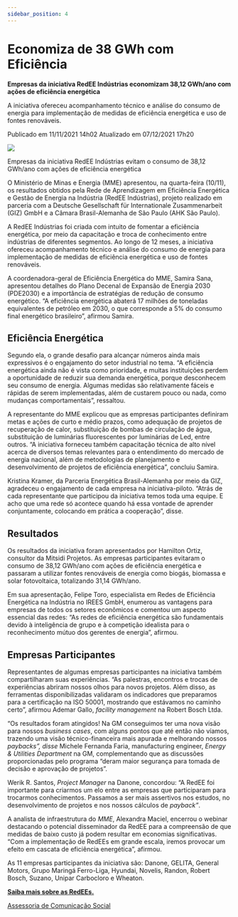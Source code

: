 ```yaml
---
sidebar_position: 4
---
```

# Economiza de 38 GWh com Eficiência

**Empresas da iniciativa RedEE Indústrias economizam 38,12 GWh/ano com ações de eficiência energética**

A iniciativa ofereceu acompanhamento técnico e análise do consumo de energia para implementação de medidas de eficiência energética e uso de fontes renováveis.

Publicado em 11/11/2021 14h02 Atualizado em 07/12/2021 17h20

![ ](https://www.gov.br/mme/pt-br/assuntos/noticias/empresas-da-iniciativa-redee-industrias-evitam-o-consumo-de-38-12-gwh-ano-com-acoes-de-eficiencia-energetica/empresas-da-iniciativa-redee-industrias-evitam-o-consumo-de-38-12-gwhano-com-acoes-de-eficiencia-energetica.png/@@images/5c1adf19-6168-4b80-9c3f-014347d0529a.png)

Empresas da iniciativa RedEE Indústrias evitam o consumo de 38,12 GWh/ano com ações de eficiência energética

O Ministério de Minas e Energia (MME) apresentou, na quarta-feira (10/11), os resultados obtidos pela Rede de Aprendizagem em Eficiência Energética e Gestão de Energia na Indústria (RedEE Indústrias), projeto realizado em parceria com a Deutsche Gesellschaft für Internationale Zusammenarbeit (GIZ) GmbH e a Câmara Brasil-Alemanha de São Paulo (AHK São Paulo).

A RedEE Indústrias foi criada com intuito de fomentar a eficiência energética, por meio da capacitação e troca de conhecimento entre indústrias de diferentes segmentos. Ao longo de 12 meses, a iniciativa ofereceu acompanhamento técnico e análise do consumo de energia para implementação de medidas de eficiência energética e uso de fontes renováveis.

A coordenadora-geral de Eficiência Energética do MME, Samira Sana, apresentou detalhes do Plano Decenal de Expansão de Energia 2030 (PDE2030) e a importância de estratégias de redução de consumo energético. “A eficiência energética abaterá 17 milhões de toneladas equivalentes de petróleo em 2030, o que corresponde a 5% do consumo final energético brasileiro”, afirmou Samira.

## Eficiência Energética

Segundo ela, o grande desafio para alcançar números ainda mais expressivos é o engajamento do setor industrial no tema. “A eficiência energética ainda não é vista como prioridade, e muitas instituições perdem a oportunidade de reduzir sua demanda energética, porque desconhecem seu consumo de energia. Algumas medidas são relativamente fáceis e rápidas de serem implementadas, além de custarem pouco ou nada, como mudanças comportamentais”, ressaltou.

A representante do MME explicou que as empresas participantes definiram metas e ações de curto e médio prazos, como adequação de projetos de recuperação de calor, substituição de bombas de circulação de água, substituição de luminárias fluorescentes por luminárias de Led, entre outros. “A iniciativa forneceu também capacitação técnica de alto nível acerca de diversos temas relevantes para o entendimento do mercado de energia nacional, além de metodologias de planejamento e desenvolvimento de projetos de eficiência energética”, concluiu Samira. 

Kristina Kramer, da Parceria Energética Brasil-Alemanha por meio da GIZ, agradeceu o engajamento de cada empresa na iniciativa-piloto. “Atrás de cada representante que participou da iniciativa temos toda uma equipe. E acho que uma rede só acontece quando há essa vontade de aprender conjuntamente, colocando em prática a cooperação”, disse.

## Resultados

Os resultados da iniciativa foram apresentados por Hamilton Ortiz, consultor da Mitsidi Projetos. As empresas participantes evitaram o consumo de 38,12 GWh/ano com ações de eficiência energética e passaram a utilizar fontes renováveis de energia como biogás, biomassa e solar fotovoltaica, totalizando 31,14 GWh/ano.

Em sua apresentação, Felipe Toro, especialista em Redes de Eficiência Energética na Indústria no IREES GmbH, enumerou as vantagens para empresas de todos os setores econômicos e comentou um aspecto essencial das redes: “As redes de eficiência energética são fundamentais devido à inteligência de grupo e à competição idealista para o reconhecimento mútuo dos gerentes de energia”, afirmou.

## Empresas Participantes

Representantes de algumas empresas participantes na iniciativa também compartilharam suas experiências. “As palestras, encontros e trocas de experiências abriram nossos olhos para novos projetos. Além disso, as ferramentas disponibilizadas validaram os indicadores que preparamos para a certificação na ISO 50001, mostrando que estávamos no caminho certo”, afirmou Ademar Gallo, _facility management_ na Robert Bosch Ltda.

“Os resultados foram atingidos! Na GM conseguimos ter uma nova visão para nossos _business cases_, com alguns pontos que até então não víamos, trazendo uma visão técnico-financeira mais apurada e melhorando nossos _paybacks”, disse_ Michele Fernanda Faria, manufacturing engineer, _Energy & Utilities Department_ na GM, complementando que as discussões proporcionadas pelo programa “deram maior segurança para tomada de decisão e aprovação de projetos”.

Werik R. Santos, _Project Manager_ na Danone, concordou: “A RedEE foi importante para criarmos um elo entre as empresas que participaram para trocarmos conhecimentos. Passamos a ser mais assertivos nos estudos, no desenvolvimento de projetos e nos nossos cálculos de _payback”_.

A analista de infraestrutura do _MME_, Alexandra Maciel, encerrou o webinar destacando o potencial disseminador da RedEE para a compreensão de que medidas de baixo custo já podem resultar em economias significativas. “Com a implementação de RedEEs em grande escala, iremos provocar um efeito em cascata de eficiência energética”, afirmou.

As 11 empresas participantes da iniciativa são: Danone, GELITA, General Motors, Grupo Maringá Ferro-Liga, Hyundai, Novelis, Randon, Robert Bosch, Suzano, Unipar Carbocloro e Wheaton. 

**[Saiba mais sobre as RedEEs.](https://www.gov.br/mme/pt-br/assuntos/secretarias/spe/sef/redee-industria/)**

[Assessoria de Comunicação Social](/docs/minas-e-energia/links)
